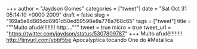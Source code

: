 
+++
author = "Jaydson Gomes"
categories = ["tweet"]
date = "Sat Oct 31 05:14:10 +0000 2009"
draft = false
slug = "169a5e8d865dd8961d50ed59598e8a778a768c65"
tags = ["tweet"]
title = """Muito afudê!!!!!!!! http:..."""
tweet = true
micro = true
tweet_url = "https://twitter.com/jaydson/status/5307809787"
+++
Muito afudê!!!!!!!! http://tinyurl.com/ybbf5be Apocalyptica tocando One do #Metallica
